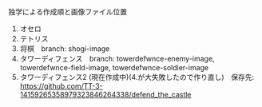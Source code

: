独学による作成順と画像ファイル位置
1. オセロ
2. テトリス
3. 将棋　branch: shogi-image
4. タワーディフェンス　branch: towerdefwnce-enemy-image, towerdefwnce-field-image, towerdefwnce-soldier-image  
5. タワーディフェンス2 (現在作成中)(4.が大失敗したので作り直し)　保存先: https://github.com/TT-3-14159265358979323846264338/defend_the_castle

